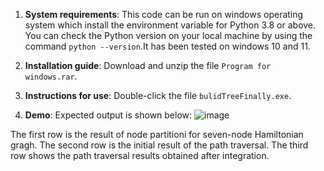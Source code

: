 1. **System requirements**: This code can be run on windows operating system which install the environment variable for Python 3.8 or above. You can check the Python version on your local machine by using the command `python --version`.It has been tested on windows 10 and 11.

2. **Installation guide**: Download and unzip the file `Program for windows.rar`.
   
3. **Instructions for use**: Double-click the file `bulidTreeFinally.exe`.

4. **Demo**: Expected output is shown below:
 ![image](https://github.com/wangjunkegroup/DNAcode/assets/161291555/b957940e-b241-45fd-bad6-9e1ebab0a431)

The first row is the result of node partitioni for seven-node Hamiltonian gragh. The second row is the initial result of the path traversal. The third row shows the path traversal results obtained after integration.

